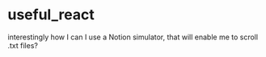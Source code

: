 # useful_react



interestingly how I can I use a Notion simulator, that will enable me to scroll .txt files?



